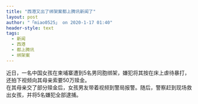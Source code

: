 ```yaml
---
title: "西港又出了绑架案都上腾讯新闻了"
layout: post
author: "「miao0525」 on 2020-1-17 01:40"
header-style: text
tags:
  - 新闻
  - 西港
  - 都上腾讯
  - 绑架案
---
```


<head></head>
<body>
  近日，一名中国女孩在柬埔寨遭到5名男同胞绑架，嫌犯将其按在床上虐待暴打，还拍下视频向其母亲索要50万赎金。
 <br> 在其母亲交了部分赎金后，女孩男友带着视频到警局报警。随后，警察赶到现场救出女孩，并将5名嫌犯全部逮捕。
</body>


